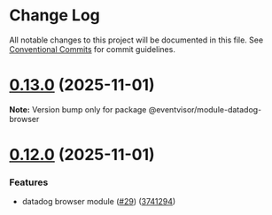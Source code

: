 # Change Log

All notable changes to this project will be documented in this file.
See [Conventional Commits](https://conventionalcommits.org) for commit guidelines.

# [0.13.0](https://github.com/eventvisor/eventvisor/compare/v0.12.0...v0.13.0) (2025-11-01)

**Note:** Version bump only for package @eventvisor/module-datadog-browser





# [0.12.0](https://github.com/eventvisor/eventvisor/compare/v0.11.0...v0.12.0) (2025-11-01)


### Features

* datadog browser module ([#29](https://github.com/eventvisor/eventvisor/issues/29)) ([3741294](https://github.com/eventvisor/eventvisor/commit/3741294bff690c7dcc82164de1905d66e039b289))
